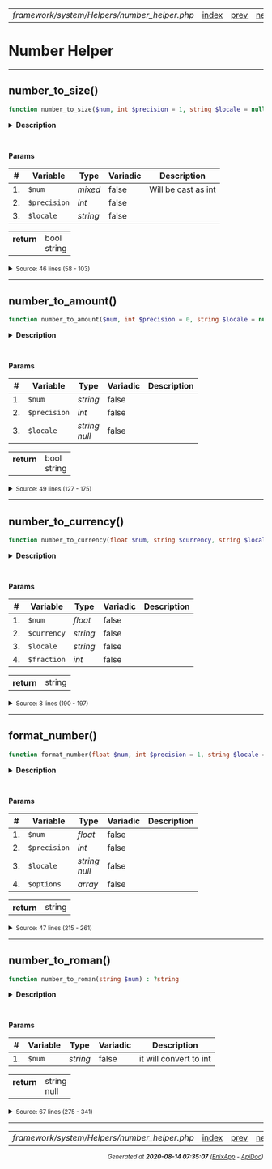 


 



<table>
<tr>
<td style="width:100%"><em>framework/system/Helpers/number_helper.php</em></td>
<td><a href="../../../../../../api/index.md">index</a></td>
<td><a href="../../../../../../api/vendor/codeigniter4/framework/system/Helpers/url_helper.md">prev</a></td>
<td><a href="../../../../../../api/vendor/codeigniter4/framework/system/Helpers/number_helper.md">next</a></td>
</tr>
</table>




 



# Number Helper


<hr>

## number_to_size()

```php
function number_to_size($num, int $precision = 1, string $locale = null)
```

<details>
<summary style="margin-bottom:12px;"><strong>Description</strong></summary>

<table>
<tr><td>
Formats a numbers as bytes, based on size, and adds the appropriate suffix
</td></tr>
</table>


</details>



<table style="text-align:left">
</table>


**Params**

<table>
<thead>
<tr>
<th>#</th>
<th>Variable</th>
<th>Type</th>
<th>Variadic</th>
<th>Description</th>
</tr>
</thead>
<tbody>

<tr>
<td>1.</td>
<td><code>$num</code></td>
<td><em>mixed
</em></td>
<td>false</td>
<td>Will be cast as int</td>
</tr>

<tr>
<td>2.</td>
<td><code>$precision</code></td>
<td><em>int
</em></td>
<td>false</td>
<td></td>
</tr>

<tr>
<td>3.</td>
<td><code>$locale</code></td>
<td><em>string
</em></td>
<td>false</td>
<td></td>
</tr>


</tbody>
</table>



<table>
<tr>
<th style="vertical-align:top;">return</th>
<td>bool<br>string
</td>
</tr>
</table>





<details>
<summary><small>Source: 46 lines (58 - 103)</small></summary>

```php
function number_to_size($num, int $precision = 1, string $locale = null)
{
	// Strip any formatting & ensure numeric input
	try
	{
		$num = 0 + str_replace(',', '', $num);
	}
	catch (\ErrorException $ee)
	{
		return false;
	}

	// ignore sub part
	$generalLocale = $locale;
	if (! empty($locale) && ( $underscorePos = strpos($locale, '_')))
	{
		$generalLocale = substr($locale, 0, $underscorePos);
	}

	if ($num >= 1000000000000)
	{
		$num  = round($num / 1099511627776, $precision);
		$unit = lang('Number.terabyteAbbr', [], $generalLocale);
	}
	elseif ($num >= 1000000000)
	{
		$num  = round($num / 1073741824, $precision);
		$unit = lang('Number.gigabyteAbbr', [], $generalLocale);
	}
	elseif ($num >= 1000000)
	{
		$num  = round($num / 1048576, $precision);
		$unit = lang('Number.megabyteAbbr', [], $generalLocale);
	}
	elseif ($num >= 1000)
	{
		$num  = round($num / 1024, $precision);
		$unit = lang('Number.kilobyteAbbr', [], $generalLocale);
	}
	else
	{
		$unit = lang('Number.bytes', [], $generalLocale);
	}

	return format_number($num, $precision, $locale, ['after' => ' ' . $unit]);
}
```

</details>


<hr>

## number_to_amount()

```php
function number_to_amount($num, int $precision = 0, string $locale = null)
```

<details>
<summary style="margin-bottom:12px;"><strong>Description</strong></summary>

<table>
<tr><td>
Converts numbers to a more readable representation
when dealing with very large numbers (in the thousands or above),
up to the quadrillions, because you won't often deal with numbers
larger than that.
</td></tr>
</table>

<table>
<tr><td>
It uses the "short form" numbering system as this is most commonly
used within most English-speaking countries today.
</td></tr>
</table>

</details>



<table style="text-align:left">
</table>


**Params**

<table>
<thead>
<tr>
<th>#</th>
<th>Variable</th>
<th>Type</th>
<th>Variadic</th>
<th>Description</th>
</tr>
</thead>
<tbody>

<tr>
<td>1.</td>
<td><code>$num</code></td>
<td><em>string
</em></td>
<td>false</td>
<td></td>
</tr>

<tr>
<td>2.</td>
<td><code>$precision</code></td>
<td><em>int
</em></td>
<td>false</td>
<td></td>
</tr>

<tr>
<td>3.</td>
<td><code>$locale</code></td>
<td><em>string<br>null
</em></td>
<td>false</td>
<td></td>
</tr>


</tbody>
</table>



<table>
<tr>
<th style="vertical-align:top;">return</th>
<td>bool<br>string
</td>
</tr>
</table>





<details>
<summary><small>Source: 49 lines (127 - 175)</small></summary>

```php
function number_to_amount($num, int $precision = 0, string $locale = null)
{
	// Strip any formatting & ensure numeric input
	try
	{
		$num = 0 + str_replace(',', '', $num);
	}
	catch (\ErrorException $ee)
	{
		return false;
	}

	$suffix = '';

	// ignore sub part
	$generalLocale = $locale;
	if (! empty($locale) && ( $underscorePos = strpos($locale, '_')))
	{
		$generalLocale = substr($locale, 0, $underscorePos);
	}

	if ($num > 1000000000000000)
	{
		$suffix = lang('Number.quadrillion', [], $generalLocale);
		$num    = round(($num / 1000000000000000), $precision);
	}
	elseif ($num > 1000000000000)
	{
		$suffix = lang('Number.trillion', [], $generalLocale);
		$num    = round(($num / 1000000000000), $precision);
	}
	else if ($num > 1000000000)
	{
		$suffix = lang('Number.billion', [], $generalLocale);
		$num    = round(($num / 1000000000), $precision);
	}
	else if ($num > 1000000)
	{
		$suffix = lang('Number.million', [], $generalLocale);
		$num    = round(($num / 1000000), $precision);
	}
	else if ($num > 1000)
	{
		$suffix = lang('Number.thousand', [], $generalLocale);
		$num    = round(($num / 1000), $precision);
	}

	return format_number($num, $precision, $locale, ['after' => $suffix]);
}
```

</details>


<hr>

## number_to_currency()

```php
function number_to_currency(float $num, string $currency, string $locale = null, int $fraction = null) : string
```

<details>
<summary style="margin-bottom:12px;"><strong>Description</strong></summary>

*No description.*


</details>



<table style="text-align:left">
</table>


**Params**

<table>
<thead>
<tr>
<th>#</th>
<th>Variable</th>
<th>Type</th>
<th>Variadic</th>
<th>Description</th>
</tr>
</thead>
<tbody>

<tr>
<td>1.</td>
<td><code>$num</code></td>
<td><em>float
</em></td>
<td>false</td>
<td></td>
</tr>

<tr>
<td>2.</td>
<td><code>$currency</code></td>
<td><em>string
</em></td>
<td>false</td>
<td></td>
</tr>

<tr>
<td>3.</td>
<td><code>$locale</code></td>
<td><em>string
</em></td>
<td>false</td>
<td></td>
</tr>

<tr>
<td>4.</td>
<td><code>$fraction</code></td>
<td><em>int
</em></td>
<td>false</td>
<td></td>
</tr>


</tbody>
</table>



<table>
<tr>
<th style="vertical-align:top;">return</th>
<td>string
</td>
</tr>
</table>





<details>
<summary><small>Source: 8 lines (190 - 197)</small></summary>

```php
function number_to_currency(float $num, string $currency, string $locale = null, int $fraction = null): string
{
	return format_number($num, 1, $locale, [
		'type'     => NumberFormatter::CURRENCY,
		'currency' => $currency,
		'fraction' => $fraction,
	]);
}
```

</details>


<hr>

## format_number()

```php
function format_number(float $num, int $precision = 1, string $locale = null, array $options = array()) : string
```

<details>
<summary style="margin-bottom:12px;"><strong>Description</strong></summary>

<table>
<tr><td>
A general purpose, locale-aware, number_format method.
</td></tr>
</table>

<table>
<tr><td>
Used by all of the functions of the number_helper.
</td></tr>
</table>

</details>



<table style="text-align:left">
</table>


**Params**

<table>
<thead>
<tr>
<th>#</th>
<th>Variable</th>
<th>Type</th>
<th>Variadic</th>
<th>Description</th>
</tr>
</thead>
<tbody>

<tr>
<td>1.</td>
<td><code>$num</code></td>
<td><em>float
</em></td>
<td>false</td>
<td></td>
</tr>

<tr>
<td>2.</td>
<td><code>$precision</code></td>
<td><em>int
</em></td>
<td>false</td>
<td></td>
</tr>

<tr>
<td>3.</td>
<td><code>$locale</code></td>
<td><em>string<br>null
</em></td>
<td>false</td>
<td></td>
</tr>

<tr>
<td>4.</td>
<td><code>$options</code></td>
<td><em>array
</em></td>
<td>false</td>
<td></td>
</tr>


</tbody>
</table>



<table>
<tr>
<th style="vertical-align:top;">return</th>
<td>string
</td>
</tr>
</table>





<details>
<summary><small>Source: 47 lines (215 - 261)</small></summary>

```php
function format_number(float $num, int $precision = 1, string $locale = null, array $options = []): string
{
	// Locale is either passed in here, negotiated with client, or grabbed from our config file.
	$locale = $locale ?? \Config\Services::request()->getLocale();

	// Type can be any of the NumberFormatter options, but provide a default.
	$type = (int) ($options['type'] ?? NumberFormatter::DECIMAL);

	$formatter = new NumberFormatter($locale, $type);

	// Try to format it per the locale
	if ($type === NumberFormatter::CURRENCY)
	{
		$formatter->setAttribute(NumberFormatter::FRACTION_DIGITS, $options['fraction']);
		$output = $formatter->formatCurrency($num, $options['currency']);
	}
	else
	{
		// In order to specify a precision, we'll have to modify
		// the pattern used by NumberFormatter.
		$pattern = '#,##0.' . str_repeat('#', $precision);

		$formatter->setPattern($pattern);
		$output = $formatter->format($num);
	}

	// This might lead a trailing period if $precision == 0
	$output = trim($output, '. ');

	if (intl_is_failure($formatter->getErrorCode()))
	{
		throw new BadFunctionCallException($formatter->getErrorMessage());
	}

	// Add on any before/after text.
	if (isset($options['before']) && is_string($options['before']))
	{
		$output = $options['before'] . $output;
	}

	if (isset($options['after']) && is_string($options['after']))
	{
		$output .= $options['after'];
	}

	return $output;
}
```

</details>


<hr>

## number_to_roman()

```php
function number_to_roman(string $num) : ?string
```

<details>
<summary style="margin-bottom:12px;"><strong>Description</strong></summary>

<table>
<tr><td>
Convert a number to a roman numeral.
</td></tr>
</table>


</details>



<table style="text-align:left">
</table>


**Params**

<table>
<thead>
<tr>
<th>#</th>
<th>Variable</th>
<th>Type</th>
<th>Variadic</th>
<th>Description</th>
</tr>
</thead>
<tbody>

<tr>
<td>1.</td>
<td><code>$num</code></td>
<td><em>string
</em></td>
<td>false</td>
<td>it will convert to int</td>
</tr>


</tbody>
</table>



<table>
<tr>
<th style="vertical-align:top;">return</th>
<td>string<br>null
</td>
</tr>
</table>





<details>
<summary><small>Source: 67 lines (275 - 341)</small></summary>

```php
function number_to_roman(string $num): ?string
{
	$num = (int) $num;
	if ($num < 1 || $num > 3999)
	{
		return null;
	}

	$_number_to_roman = function ($num, $th) use (&$_number_to_roman) {
		$return = '';
		$key1   = null;
		$key2   = null;
		switch ($th) {
			case 1:
				$key1  = 'I';
				$key2  = 'V';
				$key_f = 'X';
				break;
			case 2:
				$key1  = 'X';
				$key2  = 'L';
				$key_f = 'C';
				break;
			case 3:
				$key1  = 'C';
				$key2  = 'D';
				$key_f = 'M';
				break;
			case 4:
				$key1 = 'M';
				break;
		}
		$n = $num % 10;
		switch ($n) {
			case 1:
			case 2:
			case 3:
				$return = str_repeat($key1, $n);
				break;
			case 4:
				$return = $key1 . $key2;
				break;
			case 5:
				$return = $key2;
				break;
			case 6:
			case 7:
			case 8:
				$return = $key2 . str_repeat($key1, $n - 5);
				break;
			case 9:
				$return = $key1 . $key_f;
				break;
		}
		switch ($num) {
			case 10:
				$return = $key_f;
				break;
		}
		if ($num > 10)
		{
			$return = $_number_to_roman($num / 10, ++ $th) . $return;
		}
		return $return;
	};
	return $_number_to_roman($num, 1);
}
```

</details>







<hr>

<table>
<tr>
<td style="width:100%"><em>framework/system/Helpers/number_helper.php</em></td>
<td><a href="../../../../../../api/index.md">index</a></td>
<td><a href="../../../../../../api/vendor/codeigniter4/framework/system/Helpers/url_helper.md">prev</a></td>
<td><a href="../../../../../../api/vendor/codeigniter4/framework/system/Helpers/number_helper.md">next</a></td>
<td><a href="#">top</a></td></tr>
</table>




<div style="text-align:right;">

<small>_Generated at **2020-08-14 07:35:07**_ *([EnixApp](https://github.com/enix-app) - [ApiDoc](https://github.com/enix-app/apidoc))*</small>
</div>